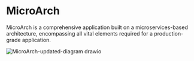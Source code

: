 # MicroArch
MicroArch is a comprehensive application built on a microservices-based architecture, encompassing all vital elements required for a production-grade application.


![MicroArch-updated-diagram drawio](https://github.com/prateek0411999/MicroArch/assets/40080039/191ab8d1-1c49-4e64-9c7d-a9498dc53926)
